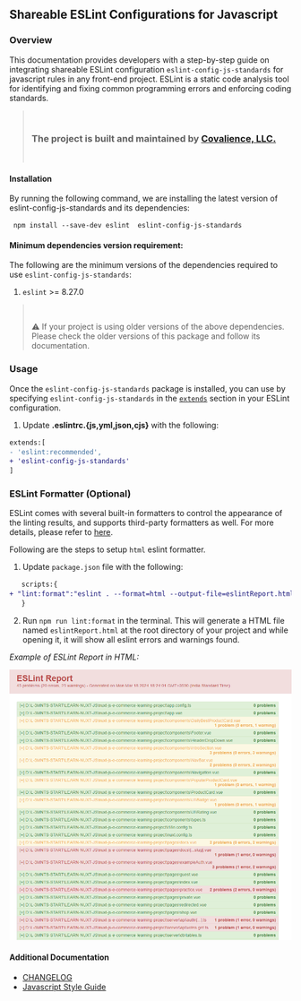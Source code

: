 ## Shareable ESLint Configurations for Javascript

### Overview

This documentation provides developers with a step-by-step guide on integrating shareable ESLint configuration `eslint-config-js-standards` for javascript rules in any front-end project. ESLint is a static code analysis tool for identifying and fixing common programming errors and enforcing coding standards.

> <br/>
>
> ### The project is built and maintained by [Covalience, LLC.](https://covalience.com/)
>
> <br />

#### Installation

By running the following command, we are installing the latest version of eslint-config-js-standards and its dependencies:

```
 npm install --save-dev eslint  eslint-config-js-standards
```

#### Minimum dependencies version requirement:

The following are the minimum versions of the dependencies required to use `eslint-config-js-standards`:

1.  `eslint` >= 8.27.0

> <br/>
>
> :warning: If your project is using older versions of the above dependencies. Please check the older versions of this package and follow its documentation.
> <br/>

### Usage

Once the `eslint-config-js-standards` package is installed, you can use by specifying `eslint-config-js-standards` in the [`extends`](http://eslint.org/docs/user-guide/configuring#extending-configuration-files) section in your ESLint configuration.

1. Update **.eslintrc.{js,yml,json,cjs}** with the following:

```diff
extends:[
- 'eslint:recommended',
+ 'eslint-config-js-standards'
]

```

### ESLint Formatter (Optional)

ESLint comes with several built-in formatters to control the appearance of the linting results, and supports third-party formatters as well.
For more details, please refer to [here](https://eslint.org/docs/latest/use/formatters/).

Following are the steps to setup `html` eslint formatter.

1. Update `package.json` file with the following:

```diff
   scripts:{
+ "lint:format":"eslint . --format=html --output-file=eslintReport.html"
   }
```

2. Run `npm run lint:format` in the terminal. This will generate a HTML file named `eslintReport.html` at the root directory of your project and while opening it, it will show all eslint errors and warnings found.

_Example of ESLint Report in HTML:_

![ESLint Report](./assets/eslintReportSample.png)

#### Additional Documentation

- [CHANGELOG](CHANGELOG.md)
- [Javascript Style Guide](./docs/JavaScriptStyleGuide.md)
